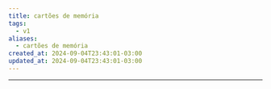 ```yaml
---
title: cartões de memória
tags:
  - v1
aliases:
  - cartões de memória
created_at: 2024-09-04T23:43:01-03:00
updated_at: 2024-09-04T23:43:01-03:00
---
```



---

